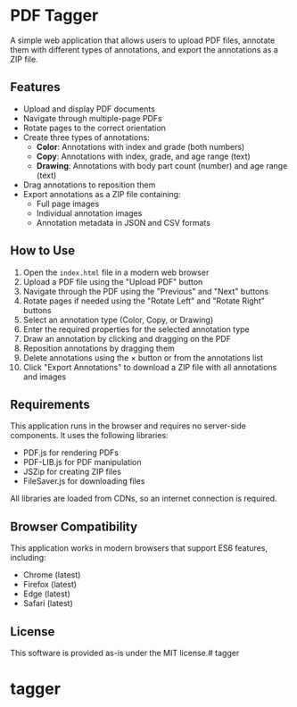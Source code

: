 # PDF Tagger

A simple web application that allows users to upload PDF files, annotate them with different types of annotations, and export the annotations as a ZIP file.

## Features

- Upload and display PDF documents
- Navigate through multiple-page PDFs
- Rotate pages to the correct orientation
- Create three types of annotations:
  - **Color**: Annotations with index and grade (both numbers)
  - **Copy**: Annotations with index, grade, and age range (text)
  - **Drawing**: Annotations with body part count (number) and age range (text)
- Drag annotations to reposition them
- Export annotations as a ZIP file containing:
  - Full page images
  - Individual annotation images
  - Annotation metadata in JSON and CSV formats

## How to Use

1. Open the `index.html` file in a modern web browser
2. Upload a PDF file using the "Upload PDF" button
3. Navigate through the PDF using the "Previous" and "Next" buttons
4. Rotate pages if needed using the "Rotate Left" and "Rotate Right" buttons
5. Select an annotation type (Color, Copy, or Drawing)
6. Enter the required properties for the selected annotation type
7. Draw an annotation by clicking and dragging on the PDF
8. Reposition annotations by dragging them
9. Delete annotations using the × button or from the annotations list
10. Click "Export Annotations" to download a ZIP file with all annotations and images

## Requirements

This application runs in the browser and requires no server-side components. It uses the following libraries:

- PDF.js for rendering PDFs
- PDF-LIB.js for PDF manipulation
- JSZip for creating ZIP files
- FileSaver.js for downloading files

All libraries are loaded from CDNs, so an internet connection is required.

## Browser Compatibility

This application works in modern browsers that support ES6 features, including:

- Chrome (latest)
- Firefox (latest)
- Edge (latest)
- Safari (latest)

## License

This software is provided as-is under the MIT license.# tagger
# tagger
